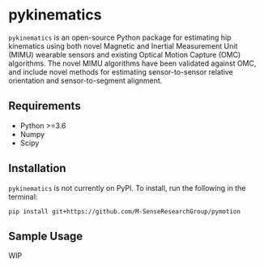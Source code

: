 # pykinematics
``pykinematics`` is an open-source Python package for estimating hip kinematics using both novel Magnetic and Inertial 
Measurement Unit (MIMU) wearable sensors and existing Optical Motion Capture (OMC) algorithms. The novel MIMU algorithms 
have been validated against OMC, and include novel methods for estimating sensor-to-sensor relative orientation and 
sensor-to-segment alignment.

## Requirements

- Python >=3.6
- Numpy
- Scipy

## Installation

``pykinematics`` is not currently on PyPI. To install, run the following in the terminal:

```shell script
pip install git+https://github.com/M-SenseResearchGroup/pymotion
```

## Sample Usage

WIP